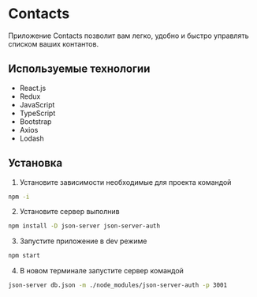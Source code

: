 # Contacts

Приложение Contacts позволит вам легко, удобно и быстро управлять списком ваших контантов.

## Используемые технологии

- React.js
- Redux
- JavaScript
- TypeScript
- Bootstrap
- Axios
- Lodash

## Установка

1. Установите зависимости необходимые для проекта командой
```bash
npm -i
```
2. Установите сервер выполнив
```bash
npm install -D json-server json-server-auth
```
3. Запустите приложение в dev режиме
```bash
npm start
```
4. В новом терминале запустите сервер командой
```bash
json-server db.json -m ./node_modules/json-server-auth -p 3001
```
